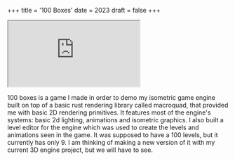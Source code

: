 +++
title = '100 Boxes'
date = 2023
draft = false
+++

<iframe src="https://studio42.fi/games/100boxes/10/"></iframe>

100 boxes is a game I made in order to demo my isometric game engine built on top of 
a basic rust rendering library called macroquad, that provided me with basic 2D rendering
primitives. It features most of the engine's systems: basic 2d lighting, animations and 
isometric graphics. I also built a level editor for the engine which was used to create 
the levels and animations seen in the game. It was supposed to have a 100 levels, but
it currently has only 9. I am thinking of making a new version of it with my current 
3D engine project, but we will have to see.

